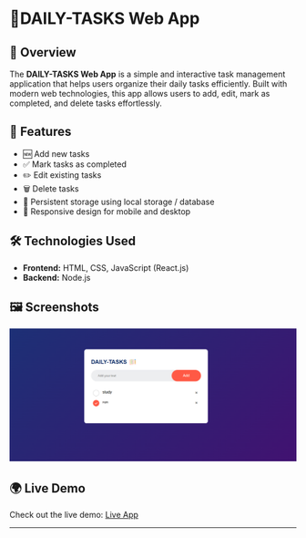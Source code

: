 

# 📝DAILY-TASKS Web App

## 📌 Overview
The **DAILY-TASKS Web App** is a simple and interactive task management application that helps users organize their daily tasks efficiently. Built with modern web technologies, this app allows users to add, edit, mark as completed, and delete tasks effortlessly.

## 🚀 Features
- 🆕 Add new tasks
- ✅ Mark tasks as completed
- ✏️ Edit existing tasks
- 🗑️ Delete tasks
- 📌 Persistent storage using local storage / database
- 📱 Responsive design for mobile and desktop

## 🛠️ Technologies Used
- **Frontend:** HTML, CSS, JavaScript (React.js)
- **Backend:** Node.js 

## 🖼️ Screenshots
![To-Do App Screenshot](images/ss.png)

## 🌍 Live Demo
Check out the live demo: [Live App](https://subu-4494.github.io/DAILY-TASKS/)

---




